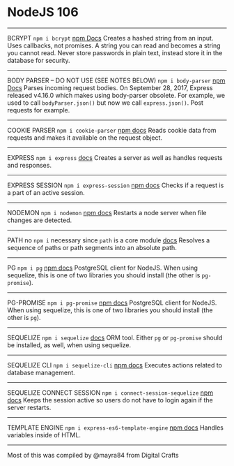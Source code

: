 # NodeJS 106

***
BCRYPT
`npm i bcrypt`
[npm Docs](https://www.npmjs.com/package/bcrypt)
Creates a hashed string from an input. Uses callbacks, not promises. A string you can read and becomes a string you cannot read. Never store passwords in plain text, instead store it in the database for security.
 
 
***
BODY PARSER – DO NOT USE (SEE NOTES BELOW)
`npm i body-parser`
[npm Docs](https://www.npmjs.com/package/body-parser)
Parses incoming request bodies.
On September 28, 2017, Express released v4.16.0 which makes using body-parser obsolete. For example, we used to call `bodyParser.json()` but now we call `express.json()`. Post requests for example.


***
COOKIE PARSER
`npm i cookie-parser`
[npm docs](https://www.npmjs.com/package/cookie-parser)
Reads cookie data from requests and makes it available on the request object. 


***
EXPRESS
`npm i express`
[docs](http://expressjs.com/)
Creates a server as well as handles requests and responses.


***
EXPRESS SESSION
`npm i express-session`
[npm docs](https://www.npmjs.com/package/express-session)
Checks if a request is a part of an active session.


***
NODEMON
`npm i nodemon`
[npm docs](https://www.npmjs.com/package/nodemon)
Restarts a node server when file changes are detected.


***
PATH
no `npm i` necessary since `path` is a core module
[docs](https://nodejs.org/api/path.html)
Resolves a sequence of paths or path segments into an absolute path.


***
PG
`npm i pg`
[npm docs](https://www.npmjs.com/package/pg)
PostgreSQL client for NodeJS. When using sequelize, this is one of two libraries you should install (the other is `pg-promise`).


***
PG-PROMISE
`npm i pg-promise`
[npm docs](https://www.npmjs.com/package/pg-promise)
PostgreSQL client for NodeJS. When using sequelize, this is one of two libraries you should install (the other is `pg`).


***
SEQUELIZE
`npm i sequelize`
[docs](https://sequelize.org/)
ORM tool. Either `pg` or `pg-promise` should be installed, as well, when using sequelize.


***
SEQUELIZE CLI
`npm i sequelize-cli`
[npm docs](https://www.npmjs.com/package/sequelize-cli)
Executes actions related to database management.


***
SEQUELIZE CONNECT SESSION
`npm i connect-session-sequelize`
[npm docs](https://www.npmjs.com/package/connect-session-sequelize)
Keeps the session active so users do not have to login again if the server restarts.


***
TEMPLATE ENGINE
`npm i express-es6-template-engine`
[npm docs](https://www.npmjs.com/package/express-es6-template-engine)
Handles variables inside of HTML.


- - -
Most of this was compiled by @mayra84 from Digital Crafts